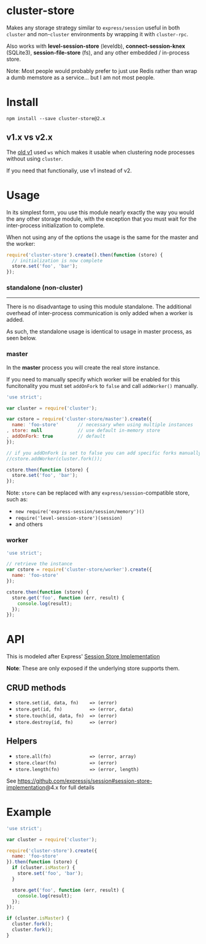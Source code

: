 cluster-store
=============

Makes any storage strategy similar to `express/session` useful in both `cluster` and non-`cluster` environments
by wrapping it with `cluster-rpc`.

Also works with **level-session-store** (leveldb), **connect-session-knex** (SQLite3), **session-file-store** (fs),
and any other embedded / in-process store.

Note: Most people would probably prefer to just use Redis rather than wrap a dumb memstore as a service...
but I am not most people.

Install
=======

```
npm install --save cluster-store@2.x
```

v1.x vs v2.x
------------

The [old v1](https://github.com/coolaj86/cluster-store/tree/v1.x)
used `ws` which makes it usable when clustering node processes without using `cluster`.

If you need that functionaliy, use v1 instead of v2.

Usage
=====

In its simplest form, you use this module nearly exactly the way you would
the any other storage module, with the exception that you must wait for
the inter-process initialization to complete.

When not using any of the options the usage is the same for the master and the worker:

```javascript
require('cluster-store').create().then(function (store) {
  // initialization is now complete
  store.set('foo', 'bar');
});
```

### standalone (non-cluster)
--------------

There is no disadvantage to using this module standalone.
The additional overhead of inter-process communication is only added when
a worker is added.

As such, the standalone usage is identical to usage in master process, as seen below.

### master

In the **master** process you will create the real store instance.

If you need to manually specify which worker will be enabled for this funcitonality
you must set `addOnFork` to `false` and call `addWorker()` manually.

```javascript
'use strict';

var cluster = require('cluster');

var cstore = require('cluster-store/master').create({
  name: 'foo-store'       // necessary when using multiple instances
, store: null             // use default in-memory store
, addOnFork: true         // default
});

// if you addOnFork is set to false you can add specific forks manually
//cstore.addWorker(cluster.fork());

cstore.then(function (store) {
  store.set('foo', 'bar');
});
```

Note: `store` can be replaced with any `express/session`-compatible store, such as:

  * `new require('express-session/session/memory')()`
  * `require('level-session-store')(session)`
  * and others

### worker

```javascript
'use strict';

// retrieve the instance
var cstore = require('cluster-store/worker').create({
  name: 'foo-store'
});

cstore.then(function (store) {
  store.get('foo', function (err, result) {
    console.log(result);
  });
});
```

API
===

This is modeled after Express'
[Session Store Implementation](https://github.com/expressjs/session#session-store-implementation)

**Note**: These are only exposed if the underlying store supports them.

CRUD methods
------------

* `store.set(id, data, fn)    => (error)`
* `store.get(id, fn)          => (error, data)`
* `store.touch(id, data, fn)  => (error)`
* `store.destroy(id, fn)      => (error)`

Helpers
-------

* `store.all(fn)              => (error, array)`
* `store.clear(fn)            => (error)`
* `store.length(fn)           => (error, length)`

See <https://github.com/expressjs/session#session-store-implementation>@4.x for full details

Example
=======

```javascript
'use strict';

var cluster = require('cluster');

require('cluster-store').create({
  name: 'foo-store'
}).then(function (store) {
  if (cluster.isMaster) {
    store.set('foo', 'bar');
  }

  store.get('foo', function (err, result) {
    console.log(result);
  });
});

if (cluster.isMaster) {
  cluster.fork();
  cluster.fork();
}
```
